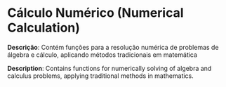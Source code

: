 # Cálculo Numérico (Numerical Calculation)

**Descrição**: Contém funções para a resolução numérica de problemas de álgebra e cálculo, aplicando métodos tradicionais em matemática

**Description**: Contains functions for numerically solving of algebra and calculus problems, applying traditional methods in mathematics.
